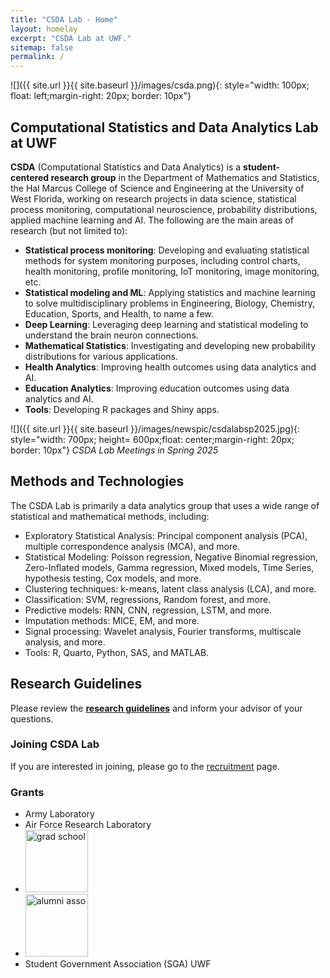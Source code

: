 ```yaml
---
title: "CSDA Lab - Home"
layout: homelay
excerpt: "CSDA Lab at UWF."
sitemap: false
permalink: /
---
```


 
 ![]({{ site.url }}{{ site.baseurl }}/images/csda.png){: style="width: 100px; float: left;margin-right: 20px; border: 10px"} <br>
 
 
## Computational Statistics and Data Analytics Lab at UWF

**CSDA** (Computational Statistics and Data Analytics) is a **student-centered research group** in the Department of Mathematics and Statistics, the Hal Marcus College of Science and Engineering at the University of West Florida, working on research projects in data science, statistical process monitoring, computational neuroscience, probability distributions, applied machine learning and AI. The following are the main areas of research (but not limited to):

- **Statistical process monitoring**: Developing and evaluating statistical methods for system monitoring purposes, including control charts, health monitoring, profile monitoring, IoT monitoring, image monitoring, etc.
- **Statistical modeling and ML**: Applying statistics and machine learning to solve multidisciplinary problems in Engineering, Biology, Chemistry, Education, Sports, and Health, to name a few.
- **Deep Learning**: Leveraging deep learning and statistical modeling to understand the brain neuron connections.
- **Mathematical Statistics**: Investigating and developing new probability distributions for various applications.
- **Health Analytics**: Improving health outcomes using data analytics and AI.
- **Education Analytics**: Improving education outcomes using data analytics and AI.
- **Tools**: Developing R packages and Shiny apps.

 ![]({{ site.url }}{{ site.baseurl }}/images/newspic/csdalabsp2025.jpg){: style="width: 700px; height= 600px;float: center;margin-right: 20px; border: 10px"} 
 *CSDA Lab Meetings in Spring 2025* 



## Methods and Technologies

The CSDA Lab is primarily a data analytics group that uses a wide range of statistical and mathematical methods, including:
- Exploratory Statistical Analysis: Principal component analysis (PCA), multiple correspondence analysis (MCA), and more.
- Statistical Modeling: Poisson regression, Negative Binomial regression, Zero-Inflated models, Gamma regression, Mixed models, Time Series, hypothesis testing, Cox models, and more.
- Clustering techniques: k-means, latent class analysis (LCA), and more.
- Classification: SVM, regressions, Random forest, and more.
- Predictive models: RNN, CNN, regression, LSTM, and more.
- Imputation methods: MICE, EM, and more.
- Signal processing: Wavelet analysis, Fourier transforms, multiscale analysis, and more. 
- Tools: R, Quarto, Python, SAS, and MATLAB.

## Research Guidelines
Please review the [**research guidelines**](rules) and inform your advisor of your questions.


### Joining CSDA Lab
If you are interested in joining, please go to the [recruitment](recruitment) page.

### Grants 
- Army Laboratory
- Air Force Research Laboratory  
- <img src="../images/gradschooluwf.png" alt="grad school" width="100"/>
- <img src="../images/alumniuwf.png" alt="alumni asso" width="100"/>
- Student Government Association (SGA) UWF

